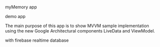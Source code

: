 myMemory app

demo app

The main purpose of this app is to show MVVM sample implementation using the new Google Architectural components LiveData and ViewModel.

with firebase realtime database 
